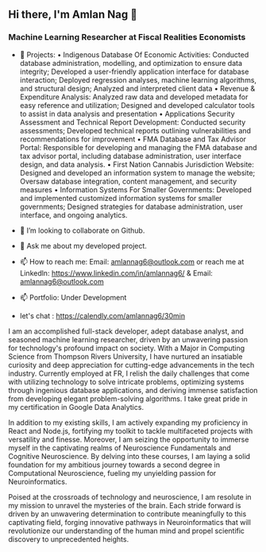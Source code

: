 ## Hi there, I'm Amlan Nag  👋

### Machine Learning Researcher at Fiscal Realities Economists


- 🔭 Projects: 
• Indigenous Database Of Economic Activities: Conducted database administration, modelling, and optimization to ensure data integrity; Developed a user-friendly application interface for database interaction; Deployed regression analyses, machine learning algorithms, and structural design; Analyzed and interpreted client data
• Revenue & Expenditure Analysis: Analyzed raw data and developed metadata for easy reference and utilization; Designed and developed calculator tools to assist in data analysis and presentation
• Applications Security Assessment and Technical Report Development: Conducted security assessments;
Developed technical reports outlining vulnerabilities and recommendations for improvement
• FMA Database and Tax Advisor Portal: Responsible for developing and managing the FMA database and tax advisor portal, including database administration, user interface design, and data analysis.
• First Nation Cannabis Jurisdiction Website: Designed and developed an information system to manage the website; Oversaw database integration, content management, and security measures
• Information Systems For Smaller Governments: Developed and implemented customized information systems for smaller governments; Designed strategies for database administration, user interface, and ongoing analytics.


- 👯 I’m looking to collaborate on Github.
- 💬 Ask me about my developed project. 
- 📫 How to reach me: Email: amlannag6@outlook.com or reach me at Linkedln:  https://www.linkedin.com/in/amlannag6/  & Email: amlannag6@outlook.com 
- 📫 Portfolio: Under Development 
- let's chat : https://calendly.com/amlannag6/30min 



I am an accomplished full-stack developer, adept database analyst, and seasoned machine learning researcher, driven by an unwavering passion for technology's profound impact on society. With a Major in Computing Science from Thompson Rivers University, I have nurtured an insatiable curiosity and deep appreciation for cutting-edge advancements in the tech industry. Currently employed at FR, I relish the daily challenges that come with utilizing technology to solve intricate problems, optimizing systems through ingenious database applications, and deriving immense satisfaction from developing elegant problem-solving algorithms. I take great pride in my certification in Google Data Analytics.

In addition to my existing skills, I am actively expanding my proficiency in React and Node.js, fortifying my toolkit to tackle multifaceted projects with versatility and finesse. Moreover, I am seizing the opportunity to immerse myself in the captivating realms of Neuroscience Fundamentals and Cognitive Neuroscience. By delving into these courses, I am laying a solid foundation for my ambitious journey towards a second degree in Computational Neuroscience, fueling my unyielding passion for Neuroinformatics.

Poised at the crossroads of technology and neuroscience, I am resolute in my mission to unravel the mysteries of the brain. Each stride forward is driven by an unwavering determination to contribute meaningfully to this captivating field, forging innovative pathways in Neuroinformatics that will revolutionize our understanding of the human mind and propel scientific discovery to unprecedented heights.




